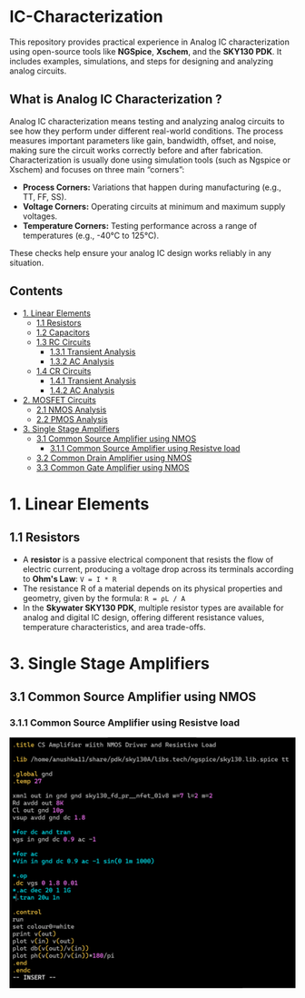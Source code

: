 # IC-Characterization
This repository provides practical experience in Analog IC characterization using open-source tools like **NGSpice**, **Xschem**, and the **SKY130 PDK**. It includes examples, simulations, and steps for designing and analyzing analog circuits.

## What is Analog IC Characterization ?
Analog IC characterization means testing and analyzing analog circuits to see how they perform under different real-world conditions. The process measures important parameters like gain, bandwidth, offset, and noise, making sure the circuit works correctly before and after fabrication. Characterization is usually done using simulation tools (such as Ngspice or Xschem) and focuses on three main “corners”:

- **Process Corners:** Variations that happen during manufacturing (e.g., TT, FF, SS).
- **Voltage Corners:** Operating circuits at minimum and maximum supply voltages.
- **Temperature Corners:** Testing performance across a range of temperatures (e.g., -40°C to 125°C).

These checks help ensure your analog IC design works reliably in any situation.


## Contents

- [1. Linear Elements](#1-linear-elements)
  - [1.1 Resistors](#11-resistors)
  - [1.2 Capacitors](#12-capacitors)
  - [1.3 RC Circuits](#13-rc-circuits)
     - [1.3.1 Transient Analysis](#131-transient-analysis)
     - [1.3.2 AC Analysis](#132-ac-analysis)
  - [1.4 CR Circuits](#14-cr-circuits)
     - [1.4.1 Transient Analysis](#141-transient-analysis)
     - [1.4.2 AC Analysis](#142-ac-analysis)
- [2. MOSFET Circuits](#2-mosfet-circuits)
  - [2.1 NMOS Analysis](#21-nmos-analysis)
  - [2.2 PMOS Analysis](#22-pmos-analysis)
- [3. Single Stage Amplifiers](#3-single-stage-amplifiers)
  - [3.1 Common Source Amplifier using NMOS](#31-common-source-amplifier-using-NMOS)
    - [3.1.1 Common Source Amplifier using Resistve load](#311-common-source-amplifier-using-resistive-load)
  - [3.2 Common Drain Amplifier using NMOS](#33-common-drain-amplifier-using-NMOS)
  - [3.3 Common Gate Amplifier using NMOS](#35-common-gate-amplifier-using-NMOS)
 

# 1. Linear Elements

## 1.1 Resistors

- A **resistor** is a passive electrical component that resists the flow of electric current, producing a voltage drop across its terminals according to **Ohm's Law**:   `` V = I * R ``
- The resistance R of a material depends on its physical properties and geometry, given by the formula: `` R = ρL / A ``
- In the **Skywater SKY130 PDK**, multiple resistor types are available for analog and digital IC design, offering different resistance values, temperature characteristics, and area trade-offs.

# 3. Single Stage Amplifiers

## 3.1 Common Source Amplifier using NMOS
### 3.1.1 Common Source Amplifier using Resistve load


<img src="simulation%20results/ngspice/1.png" width="600"/> 
